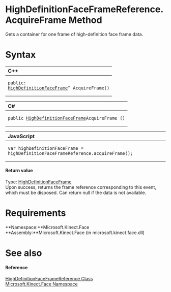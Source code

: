 HighDefinitionFaceFrameReference.AcquireFrame Method  
====================================================  

Gets a container for one frame of high-definition face frame data. <span id="syntaxSection"></span>

Syntax  
======  

<table>
<colgroup>
<col width="100%" />
</colgroup>
<thead>
<tr class="header">
<th align="left">C++</th>
</tr>
</thead>
<tbody>
<tr class="odd">
<td align="left"><pre><code>public:  
<a href="../../HighDefinitionFaceFrame.md">HighDefinitionFaceFrame</a>^ AcquireFrame()</code></pre></td>
</tr>
</tbody>
</table>

<table>
<colgroup>
<col width="100%" />
</colgroup>
<thead>
<tr class="header">
<th align="left">C#</th>
</tr>
</thead>
<tbody>
<tr class="odd">
<td align="left"><pre><code>public <a href="../../HighDefinitionFaceFrame.md">HighDefinitionFaceFrame</a>AcquireFrame ()</code></pre></td>
</tr>
</tbody>
</table>

<table>
<colgroup>
<col width="100%" />
</colgroup>
<thead>
<tr class="header">
<th align="left">JavaScript</th>
</tr>
</thead>
<tbody>
<tr class="odd">
<td align="left"><pre><code>var highDefinitionFaceFrame = highDefinitionFaceFrameReference.acquireFrame();</code></pre></td>
</tr>
</tbody>
</table>

<span id="ID4EP"></span>
#### Return value  

Type: [HighDefinitionFaceFrame](../../HighDefinitionFaceFrame.md)  
Upon success, returns the frame reference corresponding to this event, which must be disposed. Can return null if the data is not available.  

<span id="requirements"></span>

Requirements  
============  

**Namespace:**Microsoft.Kinect.Face  
**Assembly:**Microsoft.Kinect.Face (in microsoft.kinect.face.dll)  

<span id="ID4E1"></span>

See also  
========  

<span id="ID4E3"></span>
#### Reference  

[HighDefinitionFaceFrameReference Class](../../HighDefinitionFaceFrameRef.md)  
 [Microsoft.Kinect.Face Namespace](../../../Kinect.Face.md)  



<!--Please do not edit the data in the comment block below.-->
<!--
TOCTitle : AcquireFrame Method
RLTitle : HighDefinitionFaceFrameReference.AcquireFrame Method
KeywordK : AcquireFrame method
KeywordK : HighDefinitionFaceFrameReference.AcquireFrame method
KeywordF : Microsoft.Kinect.Face.HighDefinitionFaceFrameReference.AcquireFrame
KeywordF : HighDefinitionFaceFrameReference.AcquireFrame
KeywordF : AcquireFrame
KeywordF : Microsoft.Kinect.Face.HighDefinitionFaceFrameReference.AcquireFrame
KeywordA : M:Microsoft.Kinect.Face.HighDefinitionFaceFrameReference.AcquireFrame
AssetID : M:Microsoft.Kinect.Face.HighDefinitionFaceFrameReference.AcquireFrame
Locale : en-us
CommunityContent : 1
APIType : Managed
APILocation : microsoft.kinect.face.dll
APIName : Microsoft.Kinect.Face.HighDefinitionFaceFrameReference.AcquireFrame
TargetOS : Windows
TopicType : kbSyntax
DevLang : VB
DevLang : CSharp
DevLang : JavaScript
DevLang : C++
DocSet : K4Wv2
ProjType : K4Wv2Proj
Technology : Kinect for Windows
Product : Kinect for Windows SDK v2
productversion : 20
-->

